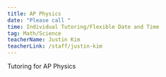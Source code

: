 ```yaml
---
title: AP Physics
date: "Please call "
time: Individual Tutoring/Flexible Date and Time
tag: Math/Science
teacherName: Justin Kim
teacherLink: /staff/justin-kim
---
```

Tutoring for AP Physics